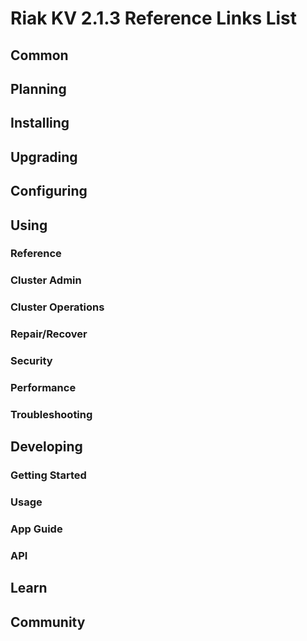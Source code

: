 
# Riak KV 2.1.3 Reference Links List

## Common

[downloads]: {{<baseurl>}}riak/kv/2.0.7/downloads/
[install index]: {{<baseurl>}}riak/kv/2.0.7/setup/installing
[upgrade index]: {{<baseurl>}}riak/kv/2.0.7/upgrading
[plan index]: {{<baseurl>}}riak/kv/2.0.7/planning
[config index]: {{<baseurl>}}riak/kv/2.1.3/using/configuring/
[config reference]: {{<baseurl>}}riak/kv/2.0.7/configuring/reference/
[manage index]: {{<baseurl>}}riak/kv/2.0.7/using/managing
[performance index]: {{<baseurl>}}riak/kv/2.0.7/using/performance
[glossary vnode]: {{<baseurl>}}riak/kv/2.0.7/learn/glossary/#vnode
[contact basho]: http://basho.com/contact/

## Planning

[plan index]: {{<baseurl>}}riak/kv/2.0.7/setup/planning
[plan start]: {{<baseurl>}}riak/kv/2.0.7/setup/planning/start
[plan backend]: {{<baseurl>}}riak/kv/2.0.7/setup/planning/backend
[plan backend bitcask]: {{<baseurl>}}riak/kv/2.0.7/setup/planning/backend/bitcask
[plan backend leveldb]: {{<baseurl>}}riak/kv/2.0.7/setup/planning/backend/leveldb
[plan backend memory]: {{<baseurl>}}riak/kv/2.0.7/setup/planning/backend/memory
[plan backend multi]: {{<baseurl>}}riak/kv/2.0.7/setup/planning/backend/multi
[plan cluster capacity]: {{<baseurl>}}riak/kv/2.0.7/setup/planning/cluster-capacity
[plan bitcask capacity]: {{<baseurl>}}riak/kv/2.0.7/setup/planning/bitcask-capacity-calc
[plan best practices]: {{<baseurl>}}riak/kv/2.0.7/setup/planning/best-practices
[plan future]: {{<baseurl>}}riak/kv/2.0.7/setup/planning/future

## Installing

[install index]: {{<baseurl>}}riak/kv/2.0.7/setup/installing
[install aws]: {{<baseurl>}}riak/kv/2.0.7/setup/installing/amazon-web-services
[install debian & ubuntu]: {{<baseurl>}}riak/kv/2.0.7/setup/installing/debian-ubuntu
[install freebsd]: {{<baseurl>}}riak/kv/2.0.7/setup/installing/freebsd
[install mac osx]: {{<baseurl>}}riak/kv/2.0.7/setup/installing/mac-osx
[install rhel & centos]: {{<baseurl>}}riak/kv/2.0.7/setup/installing/rhel-centos
[install smartos]: {{<baseurl>}}riak/kv/2.0.7/setup/installing/smartos
[install solaris]: {{<baseurl>}}riak/kv/2.0.7/setup/installing/solaris
[install suse]: {{<baseurl>}}riak/kv/2.0.7/setup/installing/suse
[install windows azure]: {{<baseurl>}}riak/kv/2.0.7/setup/installing/windows-azure

[install source index]: {{<baseurl>}}riak/kv/2.0.7/setup/installing/source
[install source erlang]: {{<baseurl>}}riak/kv/2.0.7/setup/installing/source/erlang
[install source jvm]: {{<baseurl>}}riak/kv/2.0.7/setup/installing/source/jvm

[install verify]: {{<baseurl>}}riak/kv/2.0.7/setup/installing/verify

## Upgrading

[upgrade index]: {{<baseurl>}}riak/kv/2.0.7/setup/upgrading
[upgrade checklist]: {{<baseurl>}}riak/kv/2.0.7/setup/upgrading/checklist
[upgrade version]: {{<baseurl>}}riak/kv/2.0.7/setup/upgrading/version
[upgrade cluster]: {{<baseurl>}}riak/kv/2.0.7/setup/upgrading/cluster
[upgrade mdc]: {{<baseurl>}}riak/kv/2.0.7/setup/upgrading/multi-datacenter
[upgrade downgrade]: {{<baseurl>}}riak/kv/2.0.7/setup/downgrade

## Configuring

[config index]: {{<baseurl>}}riak/kv/2.0.7/configuring
[config basic]: {{<baseurl>}}riak/kv/2.0.7/configuring/basic
[config backend]: {{<baseurl>}}riak/kv/2.0.7/configuring/backend
[config manage]: {{<baseurl>}}riak/kv/2.0.7/configuring/managing
[config reference]: {{<baseurl>}}riak/kv/2.0.7/configuring/reference/
[config strong consistency]: {{<baseurl>}}riak/kv/2.0.7/configuring/strong-consistency
[config load balance]: {{<baseurl>}}riak/kv/2.0.7/configuring/load-balancing-proxy
[config mapreduce]: {{<baseurl>}}riak/kv/2.0.7/configuring/mapreduce
[config search]: {{<baseurl>}}riak/kv/2.0.7/configuring/search/

[config v3 mdc]: {{<baseurl>}}riak/kv/2.0.7/configuring/v3-multi-datacenter
[config v3 nat]: {{<baseurl>}}riak/kv/2.0.7/configuring/v3-multi-datacenter/nat
[config v3 quickstart]: {{<baseurl>}}riak/kv/2.0.7/configuring/v3-multi-datacenter/quick-start
[config v3 ssl]: {{<baseurl>}}riak/kv/2.0.7/configuring/v3-multi-datacenter/ssl

[config v2 mdc]: {{<baseurl>}}riak/kv/2.0.7/configuring/v2-multi-datacenter
[config v2 nat]: {{<baseurl>}}riak/kv/2.0.7/configuring/v2-multi-datacenter/nat
[config v2 quickstart]: {{<baseurl>}}riak/kv/2.0.7/configuring/v2-multi-datacenter/quick-start
[config v2 ssl]: {{<baseurl>}}riak/kv/2.0.7/configuring/v2-multi-datacenter/ssl

## Using

[use index]: {{<baseurl>}}riak/kv/2.0.7/using/
[use admin commands]: {{<baseurl>}}riak/kv/2.0.7/using/cluster-admin-commands
[use running cluster]: {{<baseurl>}}riak/kv/2.0.7/using/running-a-cluster

### Reference

[use ref custom code]: {{<baseurl>}}riak/kv/2.0.7/using/reference/custom-code
[use ref handoff]: {{<baseurl>}}riak/kv/2.0.7/using/reference/handoff
[use ref monitoring]: {{<baseurl>}}riak/kv/2.0.7/using/reference/statistics-monitoring
[use ref search]: {{<baseurl>}}riak/kv/2.0.7/using/reference/search
[use ref 2i]: {{<baseurl>}}riak/kv/2.0.7/using/reference/secondary-indexes
[use ref snmp]: {{<baseurl>}}riak/kv/2.0.7/using/reference/snmp
[use ref strong consistency]: {{<baseurl>}}riak/kv/2.0.7/using/reference/strong-consistency
[use ref jmx]: {{<baseurl>}}riak/kv/2.0.7/using/reference/jmx
[use ref obj del]: {{<baseurl>}}riak/kv/2.0.7/using/reference/object-deletion/
[use ref v3 mdc]: {{<baseurl>}}riak/kv/2.0.7/using/reference/v3-multi-datacenter
[use ref v2 mdc]: {{<baseurl>}}riak/kv/2.0.7/using/reference/v2-multi-datacenter

### Cluster Admin

[use admin index]: {{<baseurl>}}riak/kv/2.0.7/using/admin/
[use admin commands]: {{<baseurl>}}riak/kv/2.0.7/using/admin/commands/
[use admin riak cli]: {{<baseurl>}}riak/kv/2.0.7/using/admin/riak-cli/
[use admin riak-admin]: {{<baseurl>}}riak/kv/2.0.7/using/admin/riak-admin/
[use admin riak control]: {{<baseurl>}}riak/kv/2.0.7/using/admin/riak-control/

### Cluster Operations

[cluster ops add remove node]: {{<baseurl>}}riak/kv/2.0.7/using/cluster-operations/adding-removing-nodes
[cluster ops inspect node]: {{<baseurl>}}riak/kv/2.0.7/using/cluster-operations/inspecting-node
[cluster ops change info]: {{<baseurl>}}riak/kv/2.0.7/using/cluster-operations/changing-cluster-info
[cluster ops load balance]: {{<baseurl>}}riak/kv/2.0.7/configuring/load-balancing-proxy
[cluster ops bucket types]: {{<baseurl>}}riak/kv/2.0.7/using/cluster-operations/bucket-types
[cluster ops handoff]: {{<baseurl>}}riak/kv/2.0.7/using/cluster-operations/handoff
[cluster ops log]: {{<baseurl>}}riak/kv/2.0.7/using/cluster-operations/logging
[cluster ops obj del]: {{<baseurl>}}riak/kv/2.0.7/using/reference/object-deletion
[cluster ops backup]: {{<baseurl>}}riak/kv/2.0.7/using/cluster-operations/backing-up
[cluster ops mdc]: {{<baseurl>}}riak/kv/2.0.7/using/cluster-operations/v3-multi-datacenter
[cluster ops strong consistency]: {{<baseurl>}}riak/kv/2.0.7/using/cluster-operations/strong-consistency
[cluster ops 2i]: {{<baseurl>}}riak/kv/2.0.7/using/reference/secondary-indexes
[cluster ops v3 mdc]: {{<baseurl>}}riak/kv/2.0.7/using/cluster-operations/v3-multi-datacenter
[cluster ops v2 mdc]: {{<baseurl>}}riak/kv/2.0.7/using/cluster-operations/v2-multi-datacenter

### Repair/Recover

[repair recover index]: {{<baseurl>}}riak/kv/2.0.7/using/repair-recovery
[repair recover index]: {{<baseurl>}}riak/kv/2.0.7/using/repair-recovery/failure-recovery/

### Security

[security index]: {{<baseurl>}}riak/kv/2.0.7/using/security/
[security basics]: {{<baseurl>}}riak/kv/2.0.7/using/security/basics
[security managing]: {{<baseurl>}}riak/kv/2.0.7/using/security/managing-sources/

### Performance

[perf index]: {{<baseurl>}}riak/kv/2.0.7/using/performance/
[perf benchmark]: {{<baseurl>}}riak/kv/2.0.7/using/performance/benchmarking
[perf open files]: {{<baseurl>}}riak/kv/2.0.7/using/performance/open-files-limit/
[perf erlang]: {{<baseurl>}}riak/kv/2.0.7/using/performance/erlang
[perf aws]: {{<baseurl>}}riak/kv/2.0.7/using/performance/amazon-web-services
[perf latency checklist]: {{<baseurl>}}riak/kv/2.0.7/using/performance/latency-reduction

### Troubleshooting

[troubleshoot http]: {{<baseurl>}}riak/kv/2.0.7/using/troubleshooting/http-204

## Developing

[dev index]: {{<baseurl>}}riak/kv/2.0.7/developing
[dev client libraries]: {{<baseurl>}}riak/kv/2.0.7/developing/client-libraries
[dev data model]: {{<baseurl>}}riak/kv/2.0.7/developing/data-modeling
[dev data types]: {{<baseurl>}}riak/kv/2.0.7/developing/data-types
[dev kv model]: {{<baseurl>}}riak/kv/2.0.7/developing/key-value-modeling

### Getting Started

[getting started]: {{<baseurl>}}riak/kv/2.0.7/developing/getting-started
[getting started java]: {{<baseurl>}}riak/kv/2.0.7/developing/getting-started/java
[getting started ruby]: {{<baseurl>}}riak/kv/2.0.7/developing/getting-started/ruby
[getting started python]: {{<baseurl>}}riak/kv/2.0.7/developing/getting-started/python
[getting started php]: {{<baseurl>}}riak/kv/2.0.7/developing/getting-started/php
[getting started csharp]: {{<baseurl>}}riak/kv/2.0.7/developing/getting-started/csharp
[getting started nodejs]: {{<baseurl>}}riak/kv/2.0.7/developing/getting-started/nodejs
[getting started erlang]: {{<baseurl>}}riak/kv/2.0.7/developing/getting-started/erlang
[getting started golang]: {{<baseurl>}}riak/kv/2.0.7/developing/getting-started/golang

[obj model java]: {{<baseurl>}}riak/kv/2.0.7/developing/getting-started/java/object-modeling
[obj model ruby]: {{<baseurl>}}riak/kv/2.0.7/developing/getting-started/ruby/object-modeling
[obj model python]: {{<baseurl>}}riak/kv/2.0.7/developing/getting-started/python/object-modeling
[obj model csharp]: {{<baseurl>}}riak/kv/2.0.7/developing/getting-started/csharp/object-modeling
[obj model nodejs]: {{<baseurl>}}riak/kv/2.0.7/developing/getting-started/nodejs/object-modeling
[obj model erlang]: {{<baseurl>}}riak/kv/2.0.7/developing/getting-started/erlang/object-modeling
[obj model golang]: {{<baseurl>}}riak/kv/2.0.7/developing/getting-started/golang/object-modeling

### Usage

[usage index]: {{<baseurl>}}riak/kv/2.0.7/developing/usage
[usage bucket types]: {{<baseurl>}}riak/kv/2.0.7/developing/usage/bucket-types
[usage commit hooks]: {{<baseurl>}}riak/kv/2.0.7/developing/usage/commit-hooks
[usage conflict resolution]: {{<baseurl>}}riak/kv/2.0.7/developing/usage/conflict-resolution
[usage content types]: {{<baseurl>}}riak/kv/2.0.7/developing/usage/content-types
[usage create objects]: {{<baseurl>}}riak/kv/2.0.7/developing/usage/creating-objects
[usage custom extractors]: {{<baseurl>}}riak/kv/2.0.7/developing/usage/custom-extractors
[usage delete objects]: {{<baseurl>}}riak/kv/2.0.7/developing/usage/deleting-objects
[usage mapreduce]: {{<baseurl>}}riak/kv/2.0.7/developing/usage/mapreduce
[usage search]: {{<baseurl>}}riak/kv/2.0.7/developing/usage/search
[usage search schema]: {{<baseurl>}}riak/kv/2.0.7/developing/usage/search-schemas
[usage search data types]: {{<baseurl>}}riak/kv/2.0.7/developing/usage/searching-data-types
[usage 2i]: {{<baseurl>}}riak/kv/2.0.7/developing/usage/secondary-indexes
[usage update objects]: {{<baseurl>}}riak/kv/2.0.7/developing/usage/updating-objects

### App Guide

[apps mapreduce]: {{<baseurl>}}riak/kv/2.0.7/developing/app-guide/advanced-mapreduce
[apps replication properties]: {{<baseurl>}}riak/kv/2.0.7/developing/app-guide/replication-properties
[apps strong consistency]: {{<baseurl>}}riak/kv/2.0.7/developing/app-guide/strong-consistency

### API

[dev api backend]: {{<baseurl>}}riak/kv/2.0.7/developing/api/backend
[dev api http]: {{<baseurl>}}riak/kv/2.0.7/developing/api/http
[dev api http status]: {{<baseurl>}}riak/kv/2.0.7/developing/api/http/status
[dev api pbc]: {{<baseurl>}}riak/kv/2.0.7/developing/api/protocol-buffers/

## Learn

[learn new nosql]: {{<baseurl>}}riak/kv/learn/new-to-nosql
[learn use cases]: {{<baseurl>}}riak/kv/learn/use-cases
[learn why riak]: {{<baseurl>}}riak/kv/learn/why-riak-kv

[glossary]: {{<baseurl>}}riak/kv/2.0.7/learn/glossary/
[glossary aae]: {{<baseurl>}}riak/kv/2.0.7/learn/glossary/#active-anti-entropy-aae
[glossary read rep]: {{<baseurl>}}riak/kv/2.0.7/learn/glossary/#read-repair
[glossary vnode]: {{<baseurl>}}riak/kv/2.0.7/learn/glossary/#vnode

[concept aae]: {{<baseurl>}}riak/kv/2.0.7/learn/concepts/active-anti-entropy/
[concept buckets]: {{<baseurl>}}riak/kv/2.0.7/learn/concepts/buckets
[concept cap neg]: {{<baseurl>}}riak/kv/2.0.7/learn/concepts/capability-negotiation
[concept causal context]: {{<baseurl>}}riak/kv/2.0.7/learn/concepts/causal-context
[concept clusters]: {{<baseurl>}}riak/kv/2.0.7/learn/concepts/clusters/
[concept crdts]: {{<baseurl>}}riak/kv/2.0.7/learn/concepts/crdts
[concept eventual consistency]: {{<baseurl>}}riak/kv/2.0.7/learn/concepts/eventual-consistency
[concept keys objects]: {{<baseurl>}}riak/kv/2.0.7/learn/concepts/keys-and-objects
[concept replication]: {{<baseurl>}}riak/kv/2.0.7/learn/concepts/replication
[concept strong consistency]: {{<baseurl>}}riak/kv/2.0.7/using/reference/strong-consistency
[concept vnodes]: {{<baseurl>}}riak/kv/2.0.7/learn/concepts/vnodes

## Community

[community]: {{<baseurl>}}community
[community projects]: {{<baseurl>}}community/projects
[reporting bugs]: {{<baseurl>}}community/reporting-bugs
[taishi]: {{<baseurl>}}community/taishi

